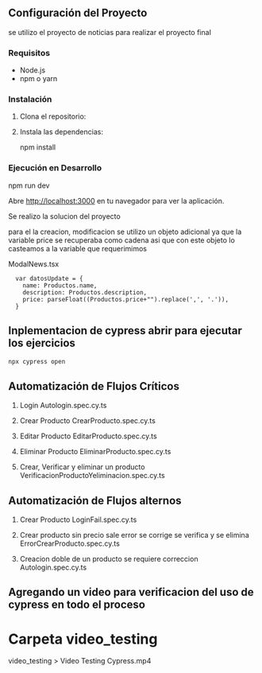 
## Configuración del Proyecto

se utilizo el proyecto de noticias para realizar el proyecto final

### Requisitos

- Node.js
- npm o yarn

### Instalación

1. Clona el repositorio:

2. Instala las dependencias:

   npm install

### Ejecución en Desarrollo

npm run dev

Abre [http://localhost:3000](http://localhost:3000) en tu navegador para ver la aplicación.

Se realizo la solucion del proyecto

para el la creacion, modificacion se utilizo un objeto adicional ya que la variable price se recuperaba como cadena asi que con este objeto lo casteamos a la variable que requerimimos

ModalNews.tsx

      var datosUpdate = {
        name: Productos.name,
        description: Productos.description,
        price: parseFloat((Productos.price+"").replace(',', '.')),
      }

## Inplementacion de cypress abrir para ejecutar los ejercicios

   ```bash
   npx cypress open
   ```

## Automatización de Flujos Críticos

1. Login
   Autologin.spec.cy.ts

2. Crear Producto
   CrearProducto.spec.cy.ts
3. Editar Producto
   EditarProducto.spec.cy.ts

4. Eliminar Producto
   EliminarProducto.spec.cy.ts

5. Crear, Verificar y eliminar un producto
   VerificacionProductoYeliminacion.spec.cy.ts

## Automatización de Flujos alternos

1. Crear Producto
   LoginFail.spec.cy.ts

2. Crear producto sin precio sale error se corrige se verifica y se elimina
   ErrorCrearProducto.spec.cy.ts
3. Creacion doble de un producto se requiere correccion
   Autologin.spec.cy.ts

## Agregando un video para verificacion del uso de cypress en todo el proceso

# Carpeta video_testing

   video_testing > Video Testing Cypress.mp4